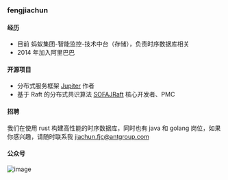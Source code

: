 ### fengjiachun
#### 经历
- 目前 蚂蚁集团-智能监控-技术中台（存储），负责时序数据库相关
- 2014 年加入阿里巴巴

#### 开源项目
- 分布式服务框架 [Jupiter](https://github.com/fengjiachun/Jupiter) 作者
- 基于 Raft 的分布式共识算法 [SOFAJRaft](https://github.com/sofastack/sofa-jraft) 核心开发者、PMC

#### 招聘
我们在使用 rust 构建高性能的时序数据库，同时也有 java 和 golang 岗位，如果你感兴趣，请随时联系我 jiachun.fjc@antgroup.com

#### 公众号
![image](https://user-images.githubusercontent.com/3860496/133050062-a9d7bfd2-7d64-4d7d-81d5-dec90bf44ea3.png)



<!--
**fengjiachun/fengjiachun** is a ✨ _special_ ✨ repository because its `README.md` (this file) appears on your GitHub profile.

Here are some ideas to get you started:

- 🔭 I’m currently working on ...
- 🌱 I’m currently learning ...
- 👯 I’m looking to collaborate on ...
- 🤔 I’m looking for help with ...
- 💬 Ask me about ...
- 📫 How to reach me: ...
- 😄 Pronouns: ...
- ⚡ Fun fact: ...
-->
